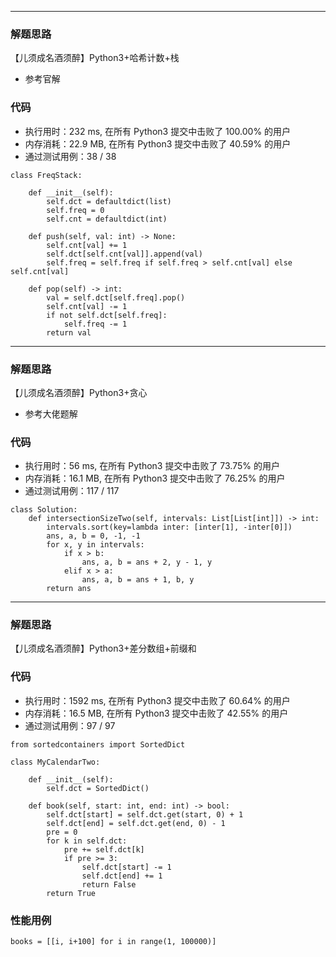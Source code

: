 ***
### 解题思路
【儿须成名酒须醉】Python3+哈希计数+栈
- 参考官解
### 代码
- 执行用时：232 ms, 在所有 Python3 提交中击败了 100.00% 的用户
- 内存消耗：22.9 MB, 在所有 Python3 提交中击败了 40.59% 的用户
- 通过测试用例：38 / 38

```python3
class FreqStack:

    def __init__(self):
        self.dct = defaultdict(list)
        self.freq = 0
        self.cnt = defaultdict(int)

    def push(self, val: int) -> None:
        self.cnt[val] += 1
        self.dct[self.cnt[val]].append(val)
        self.freq = self.freq if self.freq > self.cnt[val] else self.cnt[val]

    def pop(self) -> int:
        val = self.dct[self.freq].pop()
        self.cnt[val] -= 1
        if not self.dct[self.freq]:
            self.freq -= 1
        return val
```

***
### 解题思路
【儿须成名酒须醉】Python3+贪心
- 参考大佬题解
### 代码
- 执行用时：56 ms, 在所有 Python3 提交中击败了 73.75% 的用户
- 内存消耗：16.1 MB, 在所有 Python3 提交中击败了 76.25% 的用户
- 通过测试用例：117 / 117


```python3
class Solution:
    def intersectionSizeTwo(self, intervals: List[List[int]]) -> int:
        intervals.sort(key=lambda inter: [inter[1], -inter[0]])
        ans, a, b = 0, -1, -1
        for x, y in intervals:
            if x > b:
                ans, a, b = ans + 2, y - 1, y
            elif x > a:
                ans, a, b = ans + 1, b, y
        return ans
```

***
### 解题思路
【儿须成名酒须醉】Python3+差分数组+前缀和

### 代码
- 执行用时：1592 ms, 在所有 Python3 提交中击败了 60.64% 的用户
- 内存消耗：16.5 MB, 在所有 Python3 提交中击败了 42.55% 的用户
- 通过测试用例：97 / 97

```python3
from sortedcontainers import SortedDict

class MyCalendarTwo:

    def __init__(self):
        self.dct = SortedDict()

    def book(self, start: int, end: int) -> bool:
        self.dct[start] = self.dct.get(start, 0) + 1
        self.dct[end] = self.dct.get(end, 0) - 1
        pre = 0
        for k in self.dct:
            pre += self.dct[k]
            if pre >= 3:
                self.dct[start] -= 1
                self.dct[end] += 1
                return False
        return True
```


### 性能用例
```python3
books = [[i, i+100] for i in range(1, 100000)]
```